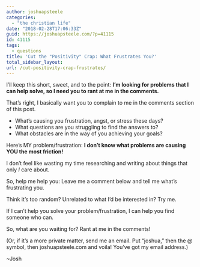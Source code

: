 ```yaml
---
author: joshuapsteele
categories:
  - "the christian life"
date: "2018-02-28T17:06:33Z"
guid: https://joshuapsteele.com/?p=41115
id: 41115
tags:
  - questions
title: 'Cut the "Positivity" Crap: What Frustrates You?'
total_sidebar_layout:
url: /cut-positivity-crap-frustrates/
---
```


I’ll keep this short, sweet, and to the point: **I’m looking for problems that I can help solve, so I need you to rant at me in the comments.**

That’s right, I basically want you to complain to me in the comments section of this post.

- What’s causing you frustration, angst, or stress these days?
- What questions are you struggling to find the answers to?
- What obstacles are in the way of you achieving your goals?

Here’s MY problem/frustration: **I don’t know what problems are causing YOU the most friction!**

I don’t feel like wasting my time researching and writing about things that only *I* care about.

So, help me help you: Leave me a comment below and tell me what’s frustrating you.

Think it’s too random? Unrelated to what I’d be interested in? Try me.

If I can’t help you solve your problem/frustration, I can help you find someone who can.

So, what are you waiting for? Rant at me in the comments!

(Or, if it’s a more private matter, send me an email. Put “joshua,” then the @ symbol, then joshuapsteele.com and voila! You’ve got my email address.)

~Josh